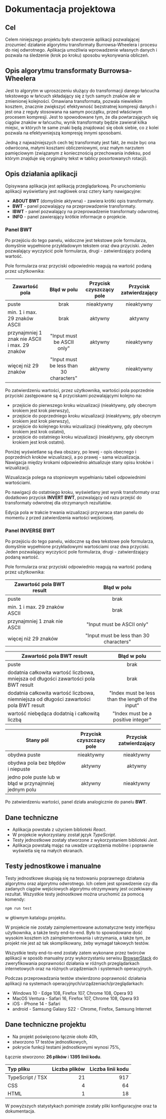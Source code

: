 # Dokumentacja projektowa

## Cel

Celem niniejszego projektu było stworzenie aplikacji pozwalającej zrozumieć działanie algorytmu transformaty Burrowsa-Wheelera i procesu do niej odwrotnego. Aplikacja umożliwia wprowadzenie własnych danych i pozwala na śledzenie (krok po kroku) sposobu wykonywania obliczeń.

## Opis algorytmu transformaty Burrowsa-Wheelera

Jest to algorytm w uproszczeniu służący do transformacji danego łańcucha tekstowego w łańcuch składający się z tych samych znaków ale w zmienionej kolejności. Omawiana transformata, pozwala niewielkim kosztem, znacznie zwiększyć efektywność bezstratnej kompresji danych i jest ona z reguły stosowana na samym początku, przed właściwym procesem kompresji. Jest to spowodowane tym, że dla powtarzających się ciągów znaków w łańcuchu, wynik transformaty będzie zawierał kilka miejsc, w których te same znaki będą znajdować się obok siebie, co z kolei pozwala na efektywniejszą kompresję innymi sposobami.

Jedną z najważniejszych cech tej transformaty jest fakt, że może byc ona odwrócona, małymi kosztami obliczeniowymi, oraz małym narzutem pamięciowym (związanym z koniecznością przechowania indeksu, pod którym znajduje się oryginalny tekst w tablicy posortowanych rotacji).

## Opis działania aplikacji

Opisywana aplikacja jest aplikacją przeglądarkową. Po uruchomieniu aplikacji wyświetlany jest nagłówek oraz cztery karty nawigacyjne:

- **ABOUT BWT** (domyślnie aktywna) - zawiera krótki opis transformaty.
- **BWT** - panel pozwalający na przeprowadzenie transformaty.
- **IBWT** - panel pozwalający na przeprowadzenie transformaty odwrotnej.
- **INFO** - panel zawierający krótkie informacje o projekcie.

### Panel **BWT**

Po przejściu do tego panelu, widoczne jest tekstowe pole formularza, domyślnie wypełnione przykładowym tekstem oraz dwa przyciski. Jeden pozwalający wyczyścić pole formularza, drugi - zatwierdzający podaną wartość.

Pole formularza oraz przyciski odpowiednio reagują na wartość podaną przez użytkownika:

| Zawartość pola                                 |               Błąd w polu               | Przycisk czyszczący pole | Przycisk zatwierdzający |
| ---------------------------------------------- | :-------------------------------------: | :----------------------: | :---------------------: |
| puste                                          |                  brak                   |        nieaktywny        |       nieaktywny        |
| min. 1 i max. 29 znaków ASCII                  |                  brak                   |         aktywny          |         aktywny         |
| przynajmniej 1 znak nie ASCII i max. 29 znaków |       "Input must be ASCII only"        |         aktywny          |       nieaktywny        |
| więcej niż 29 znaków                           | "Input must be less than 30 characters" |         aktywny          |       nieaktywny        |

Po zatwierdzeniu wartości, przez użytkownika, wartości pola poprzednie przyciski zastępowane są 4 przyciskami pozwalającymi kolejno na:

- przejście do pierwszego kroku wizualizacji (nieaktywny, gdy obecnym krokiem jest krok pierwszy),
- przejście do poprzedniego kroku wizualizacji (nieaktywny, gdy obecnym krokiem jest krok pierwszy),
- przejście do kolejnego kroku wizualizacji (nieaktywny, gdy obecnym krokiem jest krok ostatni),
- przejście do ostatniego kroku wizualizacji (nieaktywny, gdy obecnym krokiem jest krok ostatni).

Poniżej wyświetlane są dwa obszary, po lewej - opis obecnego i poprzednich kroków wizualizacji, a po prawej - sama wizualizacja. Nawigacja między krokami odpowiednio aktualizuje stany opisu kroków i wizualizacji.

Wizualizacja polega na stopniowym wypełnianiu tabeli odpowiednimi wartościami.

Po nawigacji do ostatniego kroku, wyświetlany jest wynik transformaty oraz dodatkowo przycisk **INVERT BWT**, pozwalający od razu przejść do transformaty odwrotnej dla otrzymanych rezultatów.

Edycja pola w trakcie trwania wizualizacji przywraca stan panelu do momentu z przed zatwierdzenia wartości wejściowej.

### Panel **INVERSE BWT**

Po przejściu do tego panelu, widoczne są dwa tekstowe pole formularza, domyślnie wypełnione przykładowymi wartościami oraz dwa przyciski. Jeden pozwalający wyczyścić pole formularza, drugi - zatwierdzający podaną wartość.

Pole formularza oraz przyciski odpowiednio reagują na wartość podaną przez użytkownika:

| Zawartość pola BWT result     |               Błąd w polu               |
| ----------------------------- | :-------------------------------------: |
| puste                         |                  brak                   |
| min. 1 i max. 29 znaków ASCII |                  brak                   |
| przynajmniej 1 znak nie ASCII |       "Input must be ASCII only"        |
| więcej niż 29 znaków          | "Input must be less than 30 characters" |

| Zawartość pola BWT result                                                               |                    Błąd w polu                    |
| --------------------------------------------------------------------------------------- | :-----------------------------------------------: |
| puste                                                                                   |                       brak                        |
| dodatnia całkowita wartość liczbowa, mniejsza od długości zawartości pola BWT result    |                       brak                        |
| dodatnia całkowita wartość liczbowa, niemniejsza od długości zawartości pola BWT result | "Index must be less than the length of the input" |
| wartość niebędąca dodatnią i całkowitą liczbą                                           |        "Index must be a positive integer"         |

| Stany pól                                              | Przycisk czyszczący pole | Przycisk zatwierdzający |
| ------------------------------------------------------ | :----------------------: | :---------------------: |
| obydwa puste                                           |        nieaktywny        |       nieaktywny        |
| obydwa pola bez błędów i niepuste                      |         aktywny          |         aktywny         |
| jedno pole puste lub w błąd w przynajmniej jednym polu |         aktywny          |       nieaktywny        |

Po zatwierdzeniu wartości, panel działa analogicznie do panelu **BWT**.

## Dane techniczne

- Aplikacja powstała z użyciem biblioteki _React_.
- W projekcie wykorzystany został język _TypeScript_.
- Testy jednostkowe zostały stworzone z wykorzystaniem biblioteki _Jest_.
- Aplikacja powstałą mając na uwadze urządzenia mobilne i poprawnie wyświetla się na małych ekranach.

## Testy jednostkowe i manualne

Testy jednostkowe skupiają się na testowaniu poprawnego działania algorytmu oraz algorytmu odwrotnego. Ich celem jest sprawdzenie czy dla zadanych ciągów wejściowych algorytmu otrzymywany jest oczekiwany rezultat. Wszystkie testy jednostkowe można uruchomić za pomocą komendy:

```
npm run test
```

w głównym katalogu projektu.

W projekcie nie zostały zaimplementowane automatyczne testy interfejsu użytkownika, a także testy end-to-end. Było to spowodowane dość wysokim kosztem ich zaimplementowania i utrzymania, a także tym, że projekt nie jest aż tak skomplikowany, żeby wymagał takowych testów.

Wszystkie testy end-to-end zostały zatem wykonane przez twórców aplikacji w sposób manualny przy wykorzystaniu serwisu [BrowserStack](https://www.browserstack.com/) do zweryfikowania poprawności działania w różnych przeglądarkach internetowych oraz na różnych urządzeniach i systemach operacyjnych.

Podczas przeprowadzania testów stwierdzono poprawność działania aplikacji na systemach operacyjnych/urządzeniach/przeglądarkach:

- Windows 10 - Edge 108, Firefox 107, Chrome 108, Opera 93
- MacOS Ventura - Safari 16, Firefox 107, Chrome 108, Opera 93
- iOS - iPhone 14 - Safari
- android - Samsung Galaxy S22 - Chrome, Firefox, Samsung Internet

## Dane techniczne projektu

- Na projekt poświęcono łącznie około 40h,
- stworzono 17 testów jednostkowych,
- pokrycie funkcji testami jednostkowymi wynosi 75%,

Łącznie stworzono: **26 plików** i **1395 linii kodu**.

| Typ pliku        | Liczba plików | Liczba linii kodu |
| :--------------- | ------------: | ----------------: |
| TypeScript / TSX |            21 |               917 |
| CSS              |             4 |                64 |
| HTML             |             1 |                18 |

W powyższych statystykach pominięte zostały pliki konfiguracyjne oraz ta dokumentacja.
